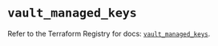 # `vault_managed_keys`

Refer to the Terraform Registry for docs: [`vault_managed_keys`](https://registry.terraform.io/providers/hashicorp/vault/4.3.0/docs/resources/managed_keys).

